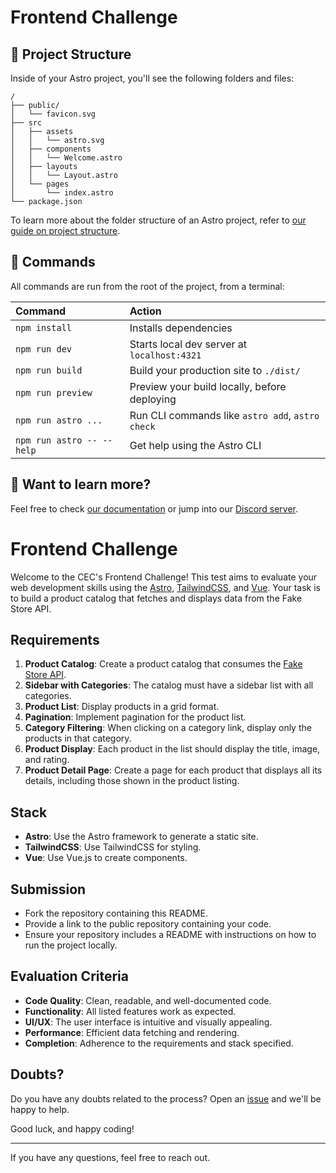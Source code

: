 # Frontend Challenge

## 🚀 Project Structure

Inside of your Astro project, you'll see the following folders and files:

```text
/
├── public/
│   └── favicon.svg
├── src
│   ├── assets
│   │   └── astro.svg
│   ├── components
│   │   └── Welcome.astro
│   ├── layouts
│   │   └── Layout.astro
│   └── pages
│       └── index.astro
└── package.json
```

To learn more about the folder structure of an Astro project, refer to [our guide on project structure](https://docs.astro.build/en/basics/project-structure/).

## 🧞 Commands

All commands are run from the root of the project, from a terminal:

| Command                   | Action                                           |
| :------------------------ | :----------------------------------------------- |
| `npm install`             | Installs dependencies                            |
| `npm run dev`             | Starts local dev server at `localhost:4321`      |
| `npm run build`           | Build your production site to `./dist/`          |
| `npm run preview`         | Preview your build locally, before deploying     |
| `npm run astro ...`       | Run CLI commands like `astro add`, `astro check` |
| `npm run astro -- --help` | Get help using the Astro CLI                     |

## 👀 Want to learn more?

Feel free to check [our documentation](https://docs.astro.build) or jump into our [Discord server](https://astro.build/chat).



# Frontend Challenge

Welcome to the CEC's Frontend Challenge! This test aims to evaluate your web development skills using the [Astro](https://astro.build/), [TailwindCSS](https://tailwindcss.com/), and [Vue](https://vuejs.org/). Your task is to build a product catalog that fetches and displays data from the Fake Store API.

## Requirements

1. **Product Catalog**: Create a product catalog that consumes the [Fake Store API](https://fakestoreapi.com/).
2. **Sidebar with Categories**: The catalog must have a sidebar list with all categories.
3. **Product List**: Display products in a grid format.
4. **Pagination**: Implement pagination for the product list.
5. **Category Filtering**: When clicking on a category link, display only the products in that category.
6. **Product Display**: Each product in the list should display the title, image, and rating.
7. **Product Detail Page**: Create a page for each product that displays all its details, including those shown in the product listing.

## Stack

- **Astro**: Use the Astro framework to generate a static site.
- **TailwindCSS**: Use TailwindCSS for styling.
- **Vue**: Use Vue.js to create components.

## Submission

- Fork the repository containing this README.
- Provide a link to the public repository containing your code.
- Ensure your repository includes a README with instructions on how to run the project locally.

## Evaluation Criteria

- **Code Quality**: Clean, readable, and well-documented code.
- **Functionality**: All listed features work as expected.
- **UI/UX**: The user interface is intuitive and visually appealing.
- **Performance**: Efficient data fetching and rendering.
- **Completion**: Adherence to the requirements and stack specified.

## Doubts?

Do you have any doubts related to the process? Open an [issue](https://github.com/Cutting-Edge-Concepts/cec-frontend-challenge/issues) and we'll be happy to help.

Good luck, and happy coding!

---

If you have any questions, feel free to reach out.